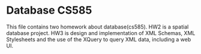 # Database CS585
This file contains two homework about database(cs585).
HW2 is a spatial database project.
HW3 is design and implementation of XML Schemas, XML Stylesheets and the use of the  XQuery to query XML data,
including a web UI.
